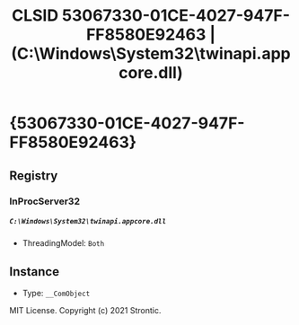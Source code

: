 ﻿---
title: "CLSID 53067330-01CE-4027-947F-FF8580E92463 | (C:\\Windows\\System32\\twinapi.appcore.dll)"
excerpt: What is COM-Object CLSID 53067330-01CE-4027-947F-FF8580E92463?
---

# {53067330-01CE-4027-947F-FF8580E92463}


## Registry


### InProcServer32

##### `C:\Windows\System32\twinapi.appcore.dll`
* ThreadingModel: `Both`

## Instance

* Type: `__ComObject`

MIT License. Copyright (c) 2021 Strontic.


